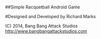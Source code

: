 ##Simple Racquetball Android Game

#Designed and Developed by Richard Marks

(C) 2014, Bang Bang Attack Studios
http://www.bangbangattackstudios.com



